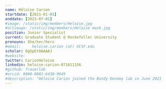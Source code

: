 ```yaml
---
name: Héloïse Carion
startdate: [2021-01-01]
enddate: [2023-07-01]
#image: /static/img/members/Heloise.jpg
#altimage: /static/img/members/Heloise mask.jpg
position: Junior Specialist
current: Graduate Student @ Rockefeller University
pronouns: She/her/hers
#email: 	heloise.carion (at) UCSF.edu
scholar: 0gDpEt0AAAAJ
#website:
twitter: CarionHeloise
linkedin: heloise-carion-071611156
#github: fraserlab
#orcid: 0000-0001-6438-9949
#description: "Héloïse Carion joined the Bondy-Denomy lab in June 2021 as a Junior Specialist. Héloïse grew up near the beaches of La Jolla, California. She attended UC Berkeley, where she studied Bioengineering with a concentration in Synthetic and Computational Biology. There, she worked in [Dr. Adam Arkin’s Lab](https://arkinlab.bio/) on characterizing single-gene phage lysis proteins. Building on her interest in viral dark matter, she is now investigating the role of accessory phage genes in the phage-host arms race. In her free time, Héloïse enjoys sunbathing, handstands, and searching for the best California burrito the Bay Area has to offer."
---
```

